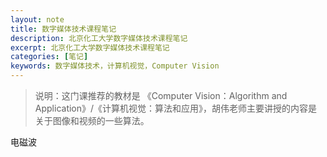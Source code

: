 ```yaml
---
layout: note
title: 数字媒体技术课程笔记
description: 北京化工大学数字媒体技术课程笔记
excerpt: 北京化工大学数字媒体技术课程笔记
categories: [笔记]
keywords: 数字媒体技术，计算机视觉，Computer Vision
---
```


> 说明：这门课推荐的教材是 《Computer Vision：Algorithm and Application》/《计算机视觉：算法和应用》，胡伟老师主要讲授的内容是关于图像和视频的一些算法。

电磁波
